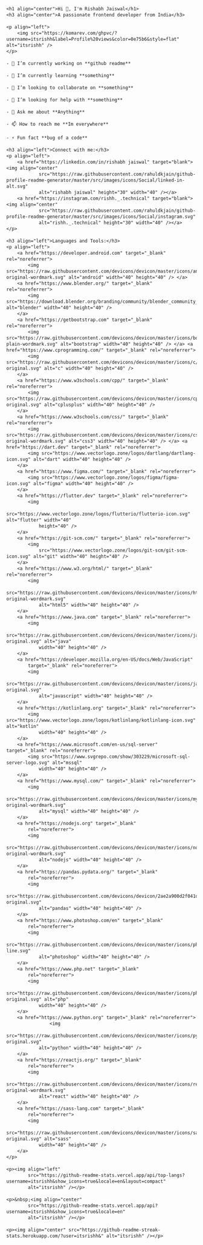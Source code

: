 
    <h1 align="center">Hi 👋, I'm Rishabh Jaiswal</h1>
    <h3 align="center">A passionate frontend developer from India</h3>

    <p align="left"> 
        <img src="https://komarev.com/ghpvc/?username=itsrishh&label=Profile%20views&color=0e75b6&style=flat" alt="itsrishh" /> 
    </p>

    - 🔭 I’m currently working on **github readme**

    - 🌱 I’m currently learning **something**

    - 👯 I’m looking to collaborate on **something**

    - 🤝 I’m looking for help with **something**

    - 💬 Ask me about **Anything**

    - 📫 How to reach me **Im everywhere**

    - ⚡ Fun fact **bug of a code**

    <h3 align="left">Connect with me:</h3>
    <p align="left">
        <a href="https://linkedin.com/in/rishabh jaiswal" target="blank"><img align="center"
                src="https://raw.githubusercontent.com/rahuldkjain/github-profile-readme-generator/master/src/images/icons/Social/linked-in-alt.svg"
                alt="rishabh jaiswal" height="30" width="40" /></a>
        <a href="https://instagram.com/rishh._.technical" target="blank"><img align="center"
                src="https://raw.githubusercontent.com/rahuldkjain/github-profile-readme-generator/master/src/images/icons/Social/instagram.svg"
                alt="rishh._.technical" height="30" width="40" /></a>
    </p>

    <h3 align="left">Languages and Tools:</h3>
    <p align="left"> 
        <a href="https://developer.android.com" target="_blank" rel="noreferrer"> 
            <img src="https://raw.githubusercontent.com/devicons/devicon/master/icons/android/android-original-wordmark.svg" alt="android" width="40" height="40" /> </a> 
        <a href="https://www.blender.org/" target="_blank" rel="noreferrer"> 
            <img src="https://download.blender.org/branding/community/blender_community_badge_white.svg" alt="blender" width="40" height="40" /> 
        </a> 
        <a href="https://getbootstrap.com" target="_blank" rel="noreferrer"> 
            <img src="https://raw.githubusercontent.com/devicons/devicon/master/icons/bootstrap/bootstrap-plain-wordmark.svg" alt="bootstrap" width="40" height="40" /> </a> <a href="https://www.cprogramming.com/" target="_blank" rel="noreferrer">
            <img src="https://raw.githubusercontent.com/devicons/devicon/master/icons/c/c-original.svg" alt="c" width="40" height="40" /> 
        </a> 
        <a href="https://www.w3schools.com/cpp/" target="_blank" rel="noreferrer"> 
            <img src="https://raw.githubusercontent.com/devicons/devicon/master/icons/cplusplus/cplusplus-original.svg" alt="cplusplus" width="40" height="40" /> 
        </a> 
        <a href="https://www.w3schools.com/css/" target="_blank" rel="noreferrer">
            <img src="https://raw.githubusercontent.com/devicons/devicon/master/icons/css3/css3-original-wordmark.svg" alt="css3" width="40" height="40" /> </a> <a href="https://dart.dev" target="_blank" rel="noreferrer">
            <img src="https://www.vectorlogo.zone/logos/dartlang/dartlang-icon.svg" alt="dart" width="40" height="40" />
        </a> 
        <a href="https://www.figma.com/" target="_blank" rel="noreferrer"> 
            <img src="https://www.vectorlogo.zone/logos/figma/figma-icon.svg" alt="figma" width="40" height="40" /> 
        </a>
        <a href="https://flutter.dev" target="_blank" rel="noreferrer"> 
            <img
                src="https://www.vectorlogo.zone/logos/flutterio/flutterio-icon.svg" alt="flutter" width="40"
                height="40" /> 
        </a> 
        <a href="https://git-scm.com/" target="_blank" rel="noreferrer"> 
            <img
                src="https://www.vectorlogo.zone/logos/git-scm/git-scm-icon.svg" alt="git" width="40" height="40" />
        </a> 
        <a href="https://www.w3.org/html/" target="_blank" rel="noreferrer"> 
            <img
                src="https://raw.githubusercontent.com/devicons/devicon/master/icons/html5/html5-original-wordmark.svg"
                alt="html5" width="40" height="40" /> 
        </a> 
        <a href="https://www.java.com" target="_blank" rel="noreferrer"> 
            <img
                src="https://raw.githubusercontent.com/devicons/devicon/master/icons/java/java-original.svg" alt="java"
                width="40" height="40" /> 
        </a> 
        <a href="https://developer.mozilla.org/en-US/docs/Web/JavaScript"
            target="_blank" rel="noreferrer"> 
            <img
                src="https://raw.githubusercontent.com/devicons/devicon/master/icons/javascript/javascript-original.svg"
                alt="javascript" width="40" height="40" /> 
        </a> 
        <a href="https://kotlinlang.org" target="_blank" rel="noreferrer"> 
            <img src="https://www.vectorlogo.zone/logos/kotlinlang/kotlinlang-icon.svg" alt="kotlin"
                width="40" height="40" /> 
        </a> 
        <a href="https://www.microsoft.com/en-us/sql-server" target="_blank" rel="noreferrer"> 
            <img src="https://www.svgrepo.com/show/303229/microsoft-sql-server-logo.svg" alt="mssql"
                width="40" height="40" /> 
        </a> 
        <a href="https://www.mysql.com/" target="_blank" rel="noreferrer"> 
            <img
                src="https://raw.githubusercontent.com/devicons/devicon/master/icons/mysql/mysql-original-wordmark.svg"
                alt="mysql" width="40" height="40" /> 
        </a> 
        <a href="https://nodejs.org" target="_blank"
            rel="noreferrer"> 
            <img
                src="https://raw.githubusercontent.com/devicons/devicon/master/icons/nodejs/nodejs-original-wordmark.svg"
                alt="nodejs" width="40" height="40" /> 
        </a> 
        <a href="https://pandas.pydata.org/" target="_blank"
            rel="noreferrer"> 
            <img
                src="https://raw.githubusercontent.com/devicons/devicon/2ae2a900d2f041da66e950e4d48052658d850630/icons/pandas/pandas-original.svg"
                alt="pandas" width="40" height="40" /> 
        </a> 
        <a href="https://www.photoshop.com/en" target="_blank"
            rel="noreferrer"> 
            <img
                src="https://raw.githubusercontent.com/devicons/devicon/master/icons/photoshop/photoshop-line.svg"
                alt="photoshop" width="40" height="40" /> 
        </a> 
        <a href="https://www.php.net" target="_blank"
            rel="noreferrer"> 
            <img
                src="https://raw.githubusercontent.com/devicons/devicon/master/icons/php/php-original.svg" alt="php"
                width="40" height="40" /> 
        </a> 
        <a href="https://www.python.org" target="_blank" rel="noreferrer"> 
                    <img
                src="https://raw.githubusercontent.com/devicons/devicon/master/icons/python/python-original.svg"
                alt="python" width="40" height="40" /> 
        </a> 
        <a href="https://reactjs.org/" target="_blank"
            rel="noreferrer"> 
            <img
                src="https://raw.githubusercontent.com/devicons/devicon/master/icons/react/react-original-wordmark.svg"
                alt="react" width="40" height="40" /> 
        </a> 
        <a href="https://sass-lang.com" target="_blank"
            rel="noreferrer"> 
            <img
                src="https://raw.githubusercontent.com/devicons/devicon/master/icons/sass/sass-original.svg" alt="sass"
                width="40" height="40" /> 
        </a> 
    </p>

    <p><img align="left"
            src="https://github-readme-stats.vercel.app/api/top-langs?username=itsrishh&show_icons=true&locale=en&layout=compact"
            alt="itsrishh" /></p>

    <p>&nbsp;<img align="center"
            src="https://github-readme-stats.vercel.app/api?username=itsrishh&show_icons=true&locale=en"
            alt="itsrishh" /></p>

    <p><img align="center" src="https://github-readme-streak-stats.herokuapp.com/?user=itsrishh&" alt="itsrishh" /></p>
